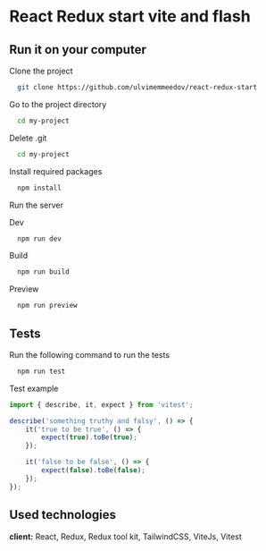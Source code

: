 
# React Redux start vite and flash

## Run it on your computer

Clone the project

```bash
  git clone https://github.com/ulvimemmeedov/react-redux-start
```

Go to the project directory

```bash
  cd my-project
```

Delete .git

```bash
  cd my-project
```

Install required packages

```bash
  npm install
```

Run the server

Dev

```bash
  npm run dev
```

  
Build

```bash
  npm run build
```

Preview

```bash
  npm run preview
```

## Tests

Run the following command to run the tests

```bash
  npm run test
```

Test example

```js
import { describe, it, expect } from 'vitest';

describe('something truthy and falsy', () => {
    it('true to be true', () => {
        expect(true).toBe(true);
    });

    it('false to be false', () => {
        expect(false).toBe(false);
    });
});
```

## Used technologies

**client:** React, Redux, Redux tool kit, TailwindCSS, ViteJs, Vitest

 